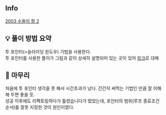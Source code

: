## Info
[2003 수들의 합 2](https://www.acmicpc.net/problem/2003)

## 💡 풀이 방법 요약
투 포인터(=슬라이딩 윈도우) 기법을 사용한다.  
투 포인터를 사용한 풀이가 그림과 같이 상세히 설명되어 있는 곳이 있어 [링크](https://github.com/WooVictory/Ready-For-Tech-Interview/blob/master/Algorithm/%ED%88%AC%ED%8F%AC%EC%9D%B8%ED%84%B0%20%EC%95%8C%EA%B3%A0%EB%A6%AC%EC%A6%98.md)로 대체

## 🙂 마무리
처음에 투 포인터 생각을 못 해서 시간초과가 났다. 간간히 써먹는 기법인 만큼 잘 이해해 두면 좋을 듯.  
성공 이후에도 리팩토링하다가 틀렸습니다가 떴었는데, 포인터의 범위(루프 종료조건 순서)를 잘못 지정한 것이 원인이였다.
